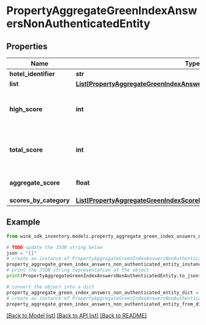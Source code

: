# PropertyAggregateGreenIndexAnswersNonAuthenticatedEntity


## Properties

Name | Type | Description | Notes
------------ | ------------- | ------------- | -------------
**hotel_identifier** | **str** |  | 
**list** | [**List[PropertyAggregateGreenIndexAnswerNonAuthenticatedEntity]**](PropertyAggregateGreenIndexAnswerNonAuthenticatedEntity.md) |  | 
**high_score** | **int** | The highest possible score from all questions | 
**total_score** | **int** | The total score from all questions answered | 
**aggregate_score** | **float** | Total score divided by high score | 
**scores_by_category** | [**List[PropertyAggregateGreenIndexScoreByCategoryNonAuthenticatedEntity]**](PropertyAggregateGreenIndexScoreByCategoryNonAuthenticatedEntity.md) |  | 

## Example

```python
from wink_sdk_inventory.models.property_aggregate_green_index_answers_non_authenticated_entity import PropertyAggregateGreenIndexAnswersNonAuthenticatedEntity

# TODO update the JSON string below
json = "{}"
# create an instance of PropertyAggregateGreenIndexAnswersNonAuthenticatedEntity from a JSON string
property_aggregate_green_index_answers_non_authenticated_entity_instance = PropertyAggregateGreenIndexAnswersNonAuthenticatedEntity.from_json(json)
# print the JSON string representation of the object
print(PropertyAggregateGreenIndexAnswersNonAuthenticatedEntity.to_json())

# convert the object into a dict
property_aggregate_green_index_answers_non_authenticated_entity_dict = property_aggregate_green_index_answers_non_authenticated_entity_instance.to_dict()
# create an instance of PropertyAggregateGreenIndexAnswersNonAuthenticatedEntity from a dict
property_aggregate_green_index_answers_non_authenticated_entity_from_dict = PropertyAggregateGreenIndexAnswersNonAuthenticatedEntity.from_dict(property_aggregate_green_index_answers_non_authenticated_entity_dict)
```
[[Back to Model list]](../README.md#documentation-for-models) [[Back to API list]](../README.md#documentation-for-api-endpoints) [[Back to README]](../README.md)


